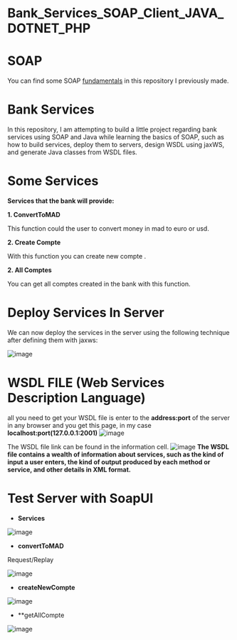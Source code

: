 # Bank_Services_SOAP_Client_JAVA_DOTNET_PHP
# SOAP
You can find some SOAP [fundamentals](https://github.com/Elma-dev/SOAP_Fundamentals) in this repository I previously made.
# Bank Services
In this repository, I am attempting to build a little project regarding bank services using SOAP and Java while learning the basics of SOAP, such as how to build services, deploy them to servers, design WSDL using jaxWS, and generate Java classes from WSDL files.
# Some Services 
**Services that the bank will provide:**

  **1. ConvertToMAD**

This function could the user to convert money in mad to euro or usd.

  **2. Create Compte**

With this function you can create new compte .

  **2. All Comptes**

You can get all comptes created in the bank with this function.

# Deploy Services In Server

We can now deploy the services in the server using the following technique after defining them with jaxws:

![image](https://user-images.githubusercontent.com/67378945/228092532-63746607-9436-4c24-829f-f4af443dffc2.png)

# WSDL FILE (Web Services Description Language)
all you need to get your WSDL file is enter to the **address:port** of the server in  any browser and you get this page, in my case **localhost:port(127.0.0.1:2001)**
![image](https://user-images.githubusercontent.com/67378945/228093657-ad5d9bd6-34e4-425e-a44f-f970c4a714ab.png)

The WSDL file link can be found in the information cell.
![image](https://user-images.githubusercontent.com/67378945/228093582-acbe5bcd-2e2d-4494-827f-84e57df48f7e.png)
**The WSDL file contains a wealth of information about services, such as the kind of input a user enters, the kind of output produced by each method or service, and other details in XML format.** 
# Test Server with SoapUI
* **Services**

![image](https://user-images.githubusercontent.com/67378945/228094877-b7b8e970-6840-46c7-90ed-0a0129a1685a.png)

* **convertToMAD** 

Request/Replay

![image](https://user-images.githubusercontent.com/67378945/228096246-6168501b-b9ef-4f0a-89d1-36b0d2144161.png)

* **createNewCompte**

![image](https://user-images.githubusercontent.com/67378945/228097083-7599c4b0-09c6-4d5b-a8d7-1b8e0b04ba3b.png)

* **getAllCompte

![image](https://user-images.githubusercontent.com/67378945/228097268-fe1b8285-902f-4e17-8aeb-01d0d2cc17e7.png)

  
